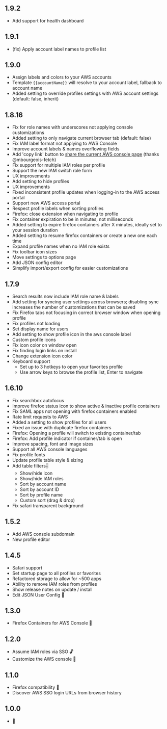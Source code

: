 ## 1.9.2
- Add support for health dashboard

## 1.9.1
- (fix) Apply account label names to profile list

## 1.9.0
- Assign labels and colors to your AWS accounts
- Template `{{accountName}}` will resolve to your account label, fallback to account name
- Added setting to override profiles settings with AWS account settings (default: false, inherit)

## 1.8.16
- Fix for role names with underscores not applying console customizations
- Added setting to only navigate current browser tab (default: false)
- Fix IAM label format not applying to AWS Console
- Improve account labels & names overflowing fields
- Add 'copy link' button to [share the current AWS console page](https://docs.aws.amazon.com/singlesignon/latest/userguide/createshortcutlink.html) (thanks @mbourgeois-fetch)
- Fix support for multiple IAM roles per profile
- Support the new IAM switch role form
- UX improvements
- Add setting to hide profiles
- UX improvements
- Fixed inconsistent profile updates when logging-in to the AWS access portal
- Support new AWS access portal
- Respect profile labels when sorting profiles
- Firefox: close extension when navigating to profile
- Fix container expiration to be in minutes, not milliseconds
- Added setting to expire firefox containers after X minutes, ideally set to your session duration
- Added setting to resume firefox containers or create a new one each time
- Expand profile names when no IAM role exists
- Fix toolbar icon sizes
- Move settings to options page
- Add JSON config editor
- Simplify import/export config for easier customizations

## 1.7.9
- Search results now include IAM role name & labels
- Add setting for syncing user settings across browsers; disabling sync increases the number of customizations that can be saved
- Fix Firefox tabs not focusing in correct browser window when opening profile
- Fix profiles not loading
- Set display name for users
- Add setting to show profile icon in the aws console label
- Custom profile icons
- Fix icon color on window open
- Fix finding login links on install
- Change extension icon color
- Keyboard support
  - Set up to 3 hotkeys to open your favorites profile
  - Use arrow keys to browse the profile list, Enter to navigate

## 1.6.10
- Fix searchbox autofocus
- Improve firefox status icon to show active & inactive profile containers
- Fix SAML apps not opening with firefox containers enabled
- Rate limit requests to AWS
- Added a setting to show profiles for all users
- Fixed an issue with duplicate firefox containers
- Firefox: Opening a profile will switch to existing container/tab
- Firefox: Add profile indicator if container/tab is open
- Improve spacing, font and image sizes
- Support all AWS console languages
- Fix profile fonts
- Update profile table style & sizing
- Add table filters🎚️
  - Show/hide icon
  - Show/hide IAM roles
  - Sort by account name
  - Sort by account ID
  - Sort by profile name
  - Custom sort (drag & drop)
- Fix safari transparent background

## 1.5.2
- Add AWS console subdomain
- New profile editor

## 1.4.5
- Safari support
- Set startup page to all profiles or favorites
- Refactored storage to allow for ~500 apps
- Ability to remove IAM roles from profiles
- Show release notes on update / install
- Edit JSON User Config 📝

## 1.3.0
- Firefox Containers for AWS Console 🦊

## 1.2.0
- Assume IAM roles via SSO 🔓
- Customize the AWS console 🎨

## 1.1.0
- Firefox compatibility 🦊
- Discover AWS SSO login URLs from browser history

## 1.0.0
- 🎂
